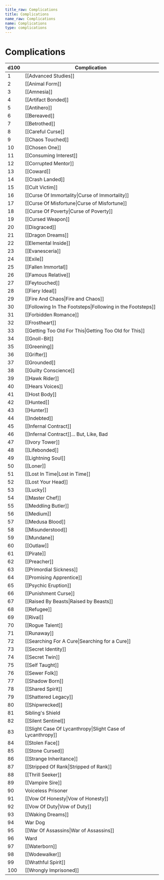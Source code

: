 ```yaml
---
title_raw: Complications
title: Complications
name_raw: Complications
name: Complications
type: complications
---
```


# Complications

| d100 | Complication                                               |
| ---- | ---------------------------------------------------------- |
| 1    | [[Advanced Studies]]                                       |
| 2    | [[Animal Form]]                                            |
| 3    | [[Amnesia]]                                                |
| 4    | [[Artifact Bonded]]                                        |
| 5    | [[Antihero]]                                               |
| 6    | [[Bereaved]]                                               |
| 7    | [[Betrothed]]                                              |
| 8    | [[Careful Curse]]                                          |
| 9    | [[Chaos Touched]]                                          |
| 10   | [[Chosen One]]                                             |
| 11   | [[Consuming Interest]]                                     |
| 12   | [[Corrupted Mentor]]                                       |
| 13   | [[Coward]]                                                 |
| 14   | [[Crash Landed]]                                           |
| 15   | [[Cult Victim]]                                            |
| 16   | [[Curse Of Immortality\|Curse of Immortality]]             |
| 17   | [[Curse Of Misfortune\|Curse of Misfortune]]               |
| 18   | [[Curse Of Poverty\|Curse of Poverty]]                     |
| 19   | [[Cursed Weapon]]                                          |
| 20   | [[Disgraced]]                                              |
| 21   | [[Dragon Dreams]]                                          |
| 22   | [[Elemental Inside]]                                       |
| 23   | [[Evanesceria]]                                            |
| 24   | [[Exile]]                                                  |
| 25   | [[Fallen Immortal]]                                        |
| 26   | [[Famous Relative]]                                        |
| 27   | [[Feytouched]]                                             |
| 28   | [[Fiery Ideal]]                                            |
| 29   | [[Fire And Chaos\|Fire and Chaos]]                         |
| 30   | [[Following In The Footsteps\|Following in the Footsteps]] |
| 31   | [[Forbidden Romance]]                                      |
| 32   | [[Frostheart]]                                             |
| 33   | [[Getting Too Old For This\|Getting Too Old for This]]     |
| 34   | [[Gnoll-Bit]]                                              |
| 35   | [[Greening]]                                               |
| 36   | [[Grifter]]                                                |
| 37   | [[Grounded]]                                               |
| 38   | [[Guilty Conscience]]                                      |
| 39   | [[Hawk Rider]]                                             |
| 40   | [[Hears Voices]]                                           |
| 41   | [[Host Body]]                                              |
| 42   | [[Hunted]]                                                 |
| 43   | [[Hunter]]                                                 |
| 44   | [[Indebted]]                                               |
| 45   | [[Infernal Contract]]                                      |
| 46   | [[Infernal Contract]]... But, Like, Bad                    |
| 47   | [[Ivory Tower]]                                            |
| 48   | [[Lifebonded]]                                             |
| 49   | [[Lightning Soul]]                                         |
| 50   | [[Loner]]                                                  |
| 51   | [[Lost In Time\|Lost in Time]]                             |
| 52   | [[Lost Your Head]]                                         |
| 53   | [[Lucky]]                                                  |
| 54   | [[Master Chef]]                                            |
| 55   | [[Meddling Butler]]                                        |
| 56   | [[Medium]]                                                 |
| 57   | [[Medusa Blood]]                                           |
| 58   | [[Misunderstood]]                                          |
| 59   | [[Mundane]]                                                |
| 60   | [[Outlaw]]                                                 |
| 61   | [[Pirate]]                                                 |
| 62   | [[Preacher]]                                               |
| 63   | [[Primordial Sickness]]                                    |
| 64   | [[Promising Apprentice]]                                   |
| 65   | [[Psychic Eruption]]                                       |
| 66   | [[Punishment Curse]]                                       |
| 67   | [[Raised By Beasts\|Raised by Beasts]]                     |
| 68   | [[Refugee]]                                                |
| 69   | [[Rival]]                                                  |
| 70   | [[Rogue Talent]]                                           |
| 71   | [[Runaway]]                                                |
| 72   | [[Searching For A Cure\|Searching for a Cure]]             |
| 73   | [[Secret Identity]]                                        |
| 74   | [[Secret Twin]]                                            |
| 75   | [[Self Taught]]                                            |
| 76   | [[Sewer Folk]]                                             |
| 77   | [[Shadow Born]]                                            |
| 78   | [[Shared Spirit]]                                          |
| 79   | [[Shattered Legacy]]                                       |
| 80   | [[Shipwrecked]]                                            |
| 81   | Sibling's Shield                                           |
| 82   | [[Silent Sentinel]]                                        |
| 83   | [[Slight Case Of Lycanthropy\|Slight Case of Lycanthropy]] |
| 84   | [[Stolen Face]]                                            |
| 85   | [[Stone Cursed]]                                           |
| 86   | [[Strange Inheritance]]                                    |
| 87   | [[Stripped Of Rank\|Stripped of Rank]]                     |
| 88   | [[Thrill Seeker]]                                          |
| 89   | [[Vampire Sire]]                                           |
| 90   | Voiceless Prisoner                                         |
| 91   | [[Vow Of Honesty\|Vow of Honesty]]                         |
| 92   | [[Vow Of Duty\|Vow of Duty]]                               |
| 93   | [[Waking Dreams]]                                          |
| 94   | War Dog                                                    |
| 95   | [[War Of Assassins\|War of Assassins]]                     |
| 96   | Ward                                                       |
| 97   | [[Waterborn]]                                              |
| 98   | [[Wodewalker]]                                             |
| 99   | [[Wrathful Spirit]]                                        |
| 100  | [[Wrongly Imprisoned]]                                     |
